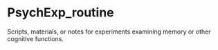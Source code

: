 # PsychExp_routine
Scripts, materials, or notes for experiments examining memory or other cognitive functions.
